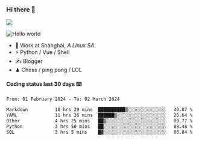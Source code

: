 ### Hi there 👋
![](https://komarev.com/ghpvc/?username=Xuhandsome)


<img src="https://github-readme-stats.vercel.app/api?username=XuHandsome&show_icons=true&theme=merko" alt="Hello world">

<br/>

- 🍻  Work at Shanghai, _A Linux SA_
- ⚡  Python / Vue / Shell
- ✍️  Blogger
- ♟  Chess / ping pong / LOL

#### Coding status last 30 days ⌨️

<!--START_SECTION:waka-->

```txt
From: 01 February 2024 - To: 02 March 2024

Markdown          18 hrs 29 mins  ██████████▒░░░░░░░░░░░░░░   40.87 %
YAML              11 hrs 36 mins  ██████▒░░░░░░░░░░░░░░░░░░   25.64 %
Other             4 hrs 25 mins   ██▒░░░░░░░░░░░░░░░░░░░░░░   09.77 %
Python            3 hrs 50 mins   ██░░░░░░░░░░░░░░░░░░░░░░░   08.48 %
SQL               3 hrs 5 mins    █▓░░░░░░░░░░░░░░░░░░░░░░░   06.84 %
```

<!--END_SECTION:waka-->
